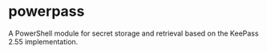 # powerpass
A PowerShell module for secret storage and retrieval based on the KeePass 2.55 implementation.
